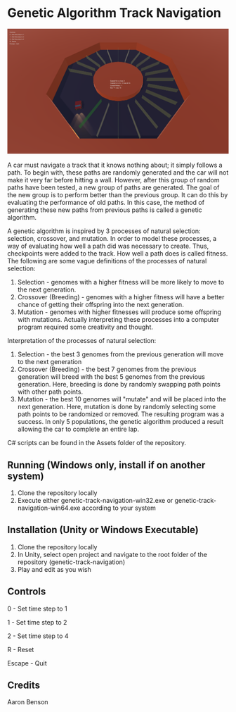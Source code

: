 # Genetic Algorithm Track Navigation

![alt tag](https://raw.githubusercontent.com/Aaron-Benson/genetic-track-navigation/master/demo.png)

A car must navigate a track that it knows nothing about; it simply follows a path. To begin with, these paths are randomly generated and 
the car will not make it very far before hitting a wall. However, after this group of random paths have been tested, a new group of paths are generated. 
The goal of the new group is to perform better than the previous group. It can do this by evaluating the performance of old paths. In this case, the method 
of generating these new paths from previous paths is called a genetic algorithm. 

A genetic algorithm is inspired by 3 processes of natural selection: selection, crossover, and mutation. In order to model these processes, 
a way of evaluating how well a path did was necessary to create. Thus, checkpoints were added to the track. How well a path does is called fitness. The following 
are some vague definitions of the processes of natural selection:
1. Selection - genomes with a higher fitness will be more likely to move to the next generation.
2. Crossover (Breeding) - genomes with a higher fitness will have a better chance of getting their offspring into the next generation.
3. Mutation - genomes with higher fitnesses will produce some offspring with mutations.
Actually interpreting these processes into a computer program required some creativity and thought.

Interpretation of the processes of natural selection:
1. Selection - the best 3 genomes from the previous generation will move to the next generation
2. Crossover (Breeding) - the best 7 genomes from the previous generation will breed with the best 5 genomes from the previous generation. Here, breeding is done by randomly swapping path points with other path points.
3. Mutation - the best 10 genomes will "mutate" and will be placed into the next generation. Here, mutation is done by randomly selecting some path points to be randomized or removed.
The resulting program was a success. In only 5 populations, the genetic algorithm produced a result allowing the car to complete an entire lap. 

C# scripts can be found in the Assets folder of the repository.

## Running (Windows only, install if on another system)

1. Clone the repository locally
2. Execute either genetic-track-navigation-win32.exe or genetic-track-navigation-win64.exe according to your system

## Installation (Unity or Windows Executable)

1. Clone the repository locally
2. In Unity, select open project and navigate to the root folder of the repository (genetic-track-navigation)
3. Play and edit as you wish

## Controls

0 - Set time step to 1

1 - Set time step to 2

2 - Set time step to 4

R - Reset

Escape - Quit

## Credits

Aaron Benson
